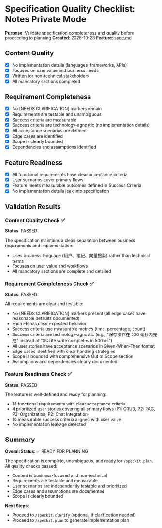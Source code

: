 # Specification Quality Checklist: Notes Private Mode

**Purpose**: Validate specification completeness and quality before proceeding to planning
**Created**: 2025-10-23
**Feature**: [spec.md](../spec.md)

## Content Quality

- [x] No implementation details (languages, frameworks, APIs)
- [x] Focused on user value and business needs
- [x] Written for non-technical stakeholders
- [x] All mandatory sections completed

## Requirement Completeness

- [x] No [NEEDS CLARIFICATION] markers remain
- [x] Requirements are testable and unambiguous
- [x] Success criteria are measurable
- [x] Success criteria are technology-agnostic (no implementation details)
- [x] All acceptance scenarios are defined
- [x] Edge cases are identified
- [x] Scope is clearly bounded
- [x] Dependencies and assumptions identified

## Feature Readiness

- [x] All functional requirements have clear acceptance criteria
- [x] User scenarios cover primary flows
- [x] Feature meets measurable outcomes defined in Success Criteria
- [x] No implementation details leak into specification

## Validation Results

### Content Quality Check ✅

**Status**: PASSED

The specification maintains a clean separation between business requirements and implementation:
- Uses business language (用户、笔记、向量搜索) rather than technical terms
- Focuses on user value and workflows
- All mandatory sections are complete and detailed

### Requirement Completeness Check ✅

**Status**: PASSED

All requirements are clear and testable:
- No [NEEDS CLARIFICATION] markers present (all edge cases have reasonable defaults documented)
- Each FR has clear expected behavior
- Success criteria use measurable metrics (time, percentage, count)
- Success criteria are technology-agnostic (e.g., "保存操作在 500 毫秒内完成" instead of "SQLite write completes in 500ms")
- All user stories have acceptance scenarios in Given-When-Then format
- Edge cases identified with clear handling strategies
- Scope is bounded with comprehensive Out of Scope section
- Assumptions and dependencies clearly documented

### Feature Readiness Check ✅

**Status**: PASSED

The feature is well-defined and ready for planning:
- 18 functional requirements with clear acceptance criteria
- 4 prioritized user stories covering all primary flows (P1: CRUD, P2: RAG, P3: Organization, P2: Chat Integration)
- 10 measurable success criteria aligned with user value
- No implementation leakage detected

## Summary

**Overall Status**: ✅ READY FOR PLANNING

The specification is complete, unambiguous, and ready for `/speckit.plan`. All quality checks passed:
- Content is business-focused and non-technical
- Requirements are testable and measurable
- User scenarios are independently testable and prioritized
- Edge cases and assumptions are documented
- Scope is clearly bounded

**Next Steps**:
- Proceed to `/speckit.clarify` (optional, if clarification needed)
- Proceed to `/speckit.plan` to generate implementation plan
